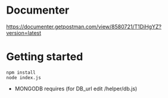 # Documenter
https://documenter.getpostman.com/view/8580721/T1DiHgYZ?version=latest

# Getting started

```
npm install
node index.js 
```
- MONGODB requires (for DB_url edit /helper/db.js)

